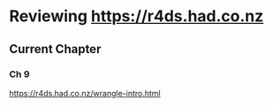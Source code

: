 # Reviewing https://r4ds.had.co.nz

## Current Chapter 
### Ch 9
https://r4ds.had.co.nz/wrangle-intro.html